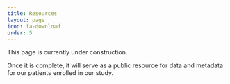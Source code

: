 ```yaml
---
title: Resources
layout: page
icon: fa-download
order: 5
---
```


This page is currently under construction.

Once it is complete, it will serve as a public resource for data and metadata for our patients enrolled in our study.
